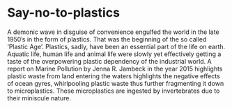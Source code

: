 # Say-no-to-plastics

A demonic wave in disguise of convenience engulfed the world in the late 1950’s in the form of plastics.  That was the beginning of the so called ‘Plastic Age’. Plastics, sadly, have been an essential part of the life on earth. Aquatic life, human life and animal life were slowly yet effectively getting a taste of the overpowering plastic dependency of the industrial world.  A report on Marine Pollution by Jenna R. Jambeck in the year 2015 highlights plastic waste from land entering the waters highlights the negative effects of ocean gyres, whirlpooling plastic waste thus further fragmenting it down to microplastics. These microplastics are ingested by invertebrates due to their miniscule nature. 
